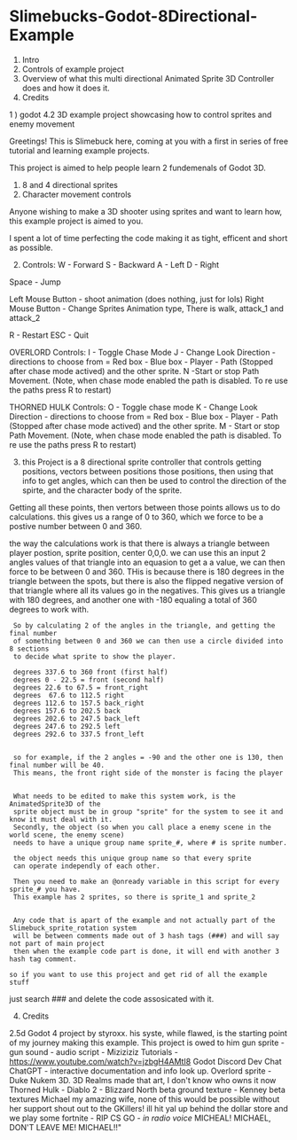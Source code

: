# Slimebucks-Godot-8Directional-Example
1) Intro
2) Controls of example project
3) Overview of what this multi directional Animated Sprite 3D Controller does and how it does it.
4) Credits

1 ) godot 4.2 3D example project showcasing how to control sprites and enemy movement

Greetings! This is Slimebuck here, coming at you with a first in series of free tutorial and learning example projects.

This project is aimed to help people learn 2 fundemenals of Godot 3D.
1) 8 and 4 directional sprites 
2) Character movement controls

Anyone wishing to make a 3D shooter using sprites and want to learn how, this example project is aimed to you.

I spent a lot of time perfecting the code making it as tight, efficent and short as possible. 

2) Controls:
W - Forward
S - Backward
A - Left
D - Right

Space - Jump

Left Mouse Button - shoot animation (does nothing, just for lols)
Right Mouse Button - Change Sprites Animation type, There is walk, attack_1 and attack_2

R - Restart
ESC - Quit

OVERLORD Controls:
I - Toggle Chase Mode
J - Change Look Direction  - directions to choose from = Red box - Blue box - Player - Path (Stopped after chase mode actived) and the other sprite.
N -Start or stop Path Movement. (Note, when chase mode enabled the path is disabled. To re use the paths press R to restart)

THORNED HULK Controls:
O - Toggle chase mode
K - Change Look Direction - directions to choose from = Red box - Blue box - Player - Path (Stopped after chase mode actived) and the other sprite.
M - Start or stop Path Movement. (Note, when chase mode enabled the path is disabled. To re use the paths press R to restart)

	
3)	this Project is a 8 directional sprite controller that controls getting positions, vectors between positions those positions,
	then using that info to get angles, which can then be used to control the direction of the spirte, and the character body of the sprite.

   Getting all these points, then vertors between those points allows us to do calculations.
	 this gives us a range of 0 to 360, which we force to be a postive number between 0 and 360.

  the way the calculations work is that there is always a triangle between player postion, sprite position, center 0,0,0.
  we can use this an input 2 angles values of that triangle into an equasion to get a a value, we can then force to be between 0 and 360.
  THis is because there is 180 degrees in the triangle between the spots, but 
  there is also the flipped negative version of that triangle where all its values go in the negatives.
  This gives us a triangle with 180 degrees, and another one with -180 equaling a total of 360 degrees to work with.
	
	
	 So by calculating 2 of the angles in the triangle, and getting the final number
	 of something between 0 and 360 we can then use a circle divided into 8 sections
	 to decide what sprite to show the player.
	
	 degrees 337.6 to 360 front (first half)
	 degrees 0 - 22.5 = front (second half)
	 degrees 22.6 to 67.5 = front_right
	 degrees  67.6 to 112.5 right
	 degrees 112.6 to 157.5 back_right
	 degrees 157.6 to 202.5 back
	 degrees 202.6 to 247.5 back_left
	 degrees 247.6 to 292.5 left
	 degrees 292.6 to 337.5 front_left
	
	
	 so for example, if the 2 angles = -90 and the other one is 130, then final number will be 40.
	 This means, the front right side of the monster is facing the player 
	 
	
	 What needs to be edited to make this system work, is the AnimatedSprite3D of the
	 sprite object must be in group "sprite" for the system to see it and know it must deal with it.
	 Secondly, the object (so when you call place a enemy scene in the world scene, the enemy scene)
	 needs to have a unique group name sprite_#, where # is sprite number.
	
	 the object needs this unique group name so that every sprite 
	 can operate independly of each other.
	 
	 Then you need to make an @onready variable in this script for every sprite_# you have.
	 This example has 2 sprites, so there is sprite_1 and sprite_2

  
	 Any code that is apart of the example and not actually part of the Slimebuck_sprite_rotation system
	 will be between comments made out of 3 hash tags (###) and will say not part of main project
	 then when the example code part is done, it will end with another 3 hash tag comment.
	
	so if you want to use this project and get rid of all the example stuff
   just search ### and delete the code assosicated with it.


 4)  Credits
   
   2.5d Godot 4 project by styroxx. his syste, while flawed, is the starting point of my journey making this example. This project is owed to him
   gun sprite - gun sound - audio script - Miziziziz Tutorials - https://www.youtube.com/watch?v=jzbgH4AMtI8
   Godot Discord Dev Chat
   ChatGPT - interactive documentation and info look up.
   Overlord sprite - Duke Nukem 3D. 3D Realms made that art, I don't know who owns it now
   Thorned Hulk - Diablo 2 - Blizzard North 
   beta ground texture - Kenney beta textures
   Michael
   my amazing wife, none of this would be possible without her support
   shout out to the GKillers! ill hit yal up behind the dollar store and we play some fortnite - RIP CS GO - *in radio voice* MICHEAL! MICHAEL, DON'T LEAVE ME! MICHAEL!!"
   
